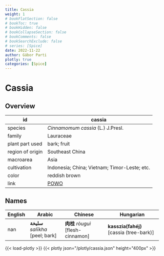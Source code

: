 ```yaml
---
title: Cassia
weight: 1
# bookFlatSection: false
# bookToc: true
# bookHidden: false
# bookCollapseSection: false
# bookComments: false
# bookSearchExclude: false
# series: [Spice]
date: 2022-11-22
author: Gábor Parti
plotly: true
categories: [Spice]
---
```


# Cassia

## Overview

|       id       |                       cassia                      |
|----------------|---------------------------------------------------|
|     species    |         *Cinnamomum cassia* (L.) J.Presl.         |
|     family     |                     Lauraceae                     |
| plant part used|                    bark; fruit                    |
|region of origin|                  Southeast China                  |
|    macroarea   |                        Asia                       |
|   cultivation  |    Indonesia; China; Vietnam; Timor-Leste; etc.   |
|      color     |                   reddish brown                   |
|      link      |[POWO](https://powo.science.kew.org/taxon/463288-1)|

## Names

|English|             Arabic             |             Chinese            |               Hungarian               |
|-------|--------------------------------|--------------------------------|---------------------------------------|
|  nan  |**سليخة** *salīkha* [peel; bark]|**肉桂** *ròuguì* [flesh-cinnamon]|**kasszia(fahéj)** [cassia (tree-bark)]|

{{< load-plotly >}}
{{< plotly json="/plotly/cassia.json" height="400px" >}}